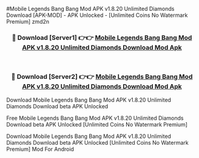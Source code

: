 #Mobile Legends Bang Bang Mod APK v1.8.20 Unlimited Diamonds Download [APK-MOD] - APK Unlocked - [Unlimited Coins No Watermark Premium] zmd2n



<div align="center">

<h3>🔴 Download [Server1] 👉👉 <a href="https://momento.my/?title=Mobile_Legends_Bang_Bang_Mod_APK_v1.8.20_Unlimited_Diamonds_Download">Mobile Legends Bang Bang Mod APK v1.8.20 Unlimited Diamonds Download Mod Apk</a></h3><br>

<h3>🔴 Download [Server2] 👉👉 <a href="https://momento.my/?title=Mobile_Legends_Bang_Bang_Mod_APK_v1.8.20_Unlimited_Diamonds_Download">Mobile Legends Bang Bang Mod APK v1.8.20 Unlimited Diamonds Download Mod Apk</a></h3>
</div>



Download Mobile Legends Bang Bang Mod APK v1.8.20 Unlimited Diamonds Download beta APK Unlocked

Free Mobile Legends Bang Bang Mod APK v1.8.20 Unlimited Diamonds Download beta APK Unlocked [Unlimited Coins No Watermark Premium]

Download Mobile Legends Bang Bang Mod APK v1.8.20 Unlimited Diamonds Download beta APK Unlocked [Unlimited Coins No Watermark Premium] Mod For Android

